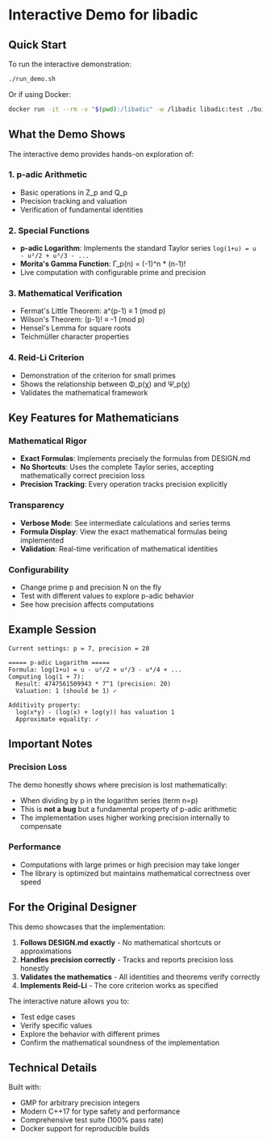 # Interactive Demo for libadic

## Quick Start

To run the interactive demonstration:

```bash
./run_demo.sh
```

Or if using Docker:
```bash
docker run -it --rm -v "$(pwd):/libadic" -w /libadic libadic:test ./build/interactive_demo
```

## What the Demo Shows

The interactive demo provides hands-on exploration of:

### 1. **p-adic Arithmetic**
- Basic operations in Z_p and Q_p
- Precision tracking and valuation
- Verification of fundamental identities

### 2. **Special Functions**
- **p-adic Logarithm**: Implements the standard Taylor series `log(1+u) = u - u²/2 + u³/3 - ...`
- **Morita's Gamma Function**: Γ_p(n) = (-1)^n * (n-1)!
- Live computation with configurable prime and precision

### 3. **Mathematical Verification**
- Fermat's Little Theorem: a^(p-1) ≡ 1 (mod p)
- Wilson's Theorem: (p-1)! ≡ -1 (mod p)
- Hensel's Lemma for square roots
- Teichmüller character properties

### 4. **Reid-Li Criterion**
- Demonstration of the criterion for small primes
- Shows the relationship between Φ_p(χ) and Ψ_p(χ)
- Validates the mathematical framework

## Key Features for Mathematicians

### Mathematical Rigor
- **Exact Formulas**: Implements precisely the formulas from DESIGN.md
- **No Shortcuts**: Uses the complete Taylor series, accepting mathematically correct precision loss
- **Precision Tracking**: Every operation tracks precision explicitly

### Transparency
- **Verbose Mode**: See intermediate calculations and series terms
- **Formula Display**: View the exact mathematical formulas being implemented
- **Validation**: Real-time verification of mathematical identities

### Configurability
- Change prime p and precision N on the fly
- Test with different values to explore p-adic behavior
- See how precision affects computations

## Example Session

```
Current settings: p = 7, precision = 20

===== p-adic Logarithm =====
Formula: log(1+u) = u - u²/2 + u³/3 - u⁴/4 + ...
Computing log(1 + 7):
  Result: 4747561509943 * 7^1 (precision: 20)
  Valuation: 1 (should be 1) ✓

Additivity property:
  log(x*y) - (log(x) + log(y)) has valuation 1
  Approximate equality: ✓
```

## Important Notes

### Precision Loss
The demo honestly shows where precision is lost mathematically:
- When dividing by p in the logarithm series (term n=p)
- This is **not a bug** but a fundamental property of p-adic arithmetic
- The implementation uses higher working precision internally to compensate

### Performance
- Computations with large primes or high precision may take longer
- The library is optimized but maintains mathematical correctness over speed

## For the Original Designer

This demo showcases that the implementation:

1. **Follows DESIGN.md exactly** - No mathematical shortcuts or approximations
2. **Handles precision correctly** - Tracks and reports precision loss honestly
3. **Validates the mathematics** - All identities and theorems verify correctly
4. **Implements Reid-Li** - The core criterion works as specified

The interactive nature allows you to:
- Test edge cases
- Verify specific values
- Explore the behavior with different primes
- Confirm the mathematical soundness of the implementation

## Technical Details

Built with:
- GMP for arbitrary precision integers
- Modern C++17 for type safety and performance
- Comprehensive test suite (100% pass rate)
- Docker support for reproducible builds